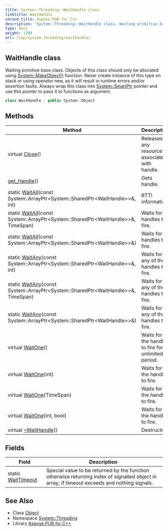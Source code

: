 ```yaml
---
title: System::Threading::WaitHandle class
linktitle: WaitHandle
second_title: Aspose.PUB for C++
description: 'System::Threading::WaitHandle class. Waiting primitive base class. Objects of this class should only be allocated using System::MakeObject() function. Never create instance of this type on stack or using operator new, as it will result in runtime errors and/or assertion faults. Always wrap this class into System::SmartPtr pointer and use this pointer to pass it to functions as argument in C++.'
type: docs
weight: 1300
url: /cpp/system.threading/waithandle/
---
```

## WaitHandle class


Waiting primitive base class. Objects of this class should only be allocated using [System::MakeObject()](../../system/makeobject/) function. Never create instance of this type on stack or using operator new, as it will result in runtime errors and/or assertion faults. Always wrap this class into [System::SmartPtr](../../system/smartptr/) pointer and use this pointer to pass it to functions as argument.

```cpp
class WaitHandle : public System::Object
```

## Methods

| Method | Description |
| --- | --- |
| virtual [Close](./close/)() | Releases any resource associated with handle. |
| [get_Handle](./get_handle/)() | Gets handle. |
| static [WaitAll](./waitall/)(const System::ArrayPtr\<System::SharedPtr\<WaitHandle\>\>\&, int) | RTTI information. |
| static [WaitAll](./waitall/)(const System::ArrayPtr\<System::SharedPtr\<WaitHandle\>\>\&, TimeSpan) | Waits for all handles to fire. |
| static [WaitAll](./waitall/)(const System::ArrayPtr\<System::SharedPtr\<WaitHandle\>\>\&) | Waits for all handles to fire. |
| static [WaitAny](./waitany/)(const System::ArrayPtr\<System::SharedPtr\<WaitHandle\>\>\&, int) | Waits for any of the handles to fire. |
| static [WaitAny](./waitany/)(const System::ArrayPtr\<System::SharedPtr\<WaitHandle\>\>\&, TimeSpan) | Waits for any of the handles to fire. |
| static [WaitAny](./waitany/)(const System::ArrayPtr\<System::SharedPtr\<WaitHandle\>\>\&) | Waits for any of the handles to fire. |
| virtual [WaitOne](./waitone/)() | Waits for the handle to fire for unlimited period. |
| virtual [WaitOne](./waitone/)(int) | Waits for the handle to fire. |
| virtual [WaitOne](./waitone/)(TimeSpan) | Waits for the handle to fire. |
| virtual [WaitOne](./waitone/)(int, bool) | Waits for the handle to fire. |
| virtual [~WaitHandle](./~waithandle/)() | Destructor. |
## Fields

| Field | Description |
| --- | --- |
| static [WaitTimeout](./waittimeout/) | Special value to be returned by the function otherwise returning index of signalled object in array, if timeout exceeds and nothing signals. |
## See Also

* Class [Object](../../system/object/)
* Namespace [System::Threading](../)
* Library [Aspose.PUB for C++](../../)
